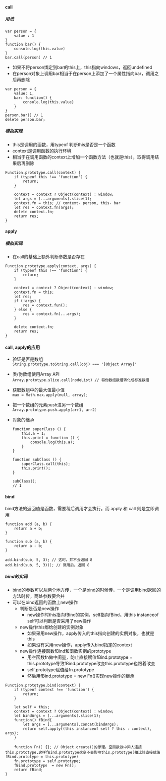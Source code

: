 #### call
##### 用法
```
var person = {
    value : 1
}
function bar() {
    console.log(this.value)
}
bar.call(person) // 1
```
- 如果不将person绑定到bar的this上，this指向windows，返回undefined
- 在person对象上调用bar相当于在person上添加了一个属性指向bar，调用之后再删除
```
var person = {    
    value: 1,
    bar: function() {
        console.log(this.value)
    }
}
person.bar() // 1
delete person.bar;
```
##### 模拟实现 
- this是调用的函数，用typeof 判断this是否是一个函数
- context是调用函数的执行环境
- 相当于在调用函数的context上增加一个函数方法（也就是this），取得调用结果后再删除
```
Function.prototype.call(context) {
    if (typeof this !== 'function') {
        return;
    }

    context = context ? Object(context) : window;
    let args = [...arguments].slice(1);
    context.fn = this; // context- person, this- bar
    let res = context.fn(args); 
    delete context.fn;
    return res;
}
```

#### apply 
##### 模拟实现 
- 在call的基础上额外判断参数是否存在
```
Function.prototype.apply(context, args) {
    if (typeof this !== 'function') {
        return;
    }

    context = context ? Object(context) : window;
    context.fn = this;
    let res;
    if (!args) {
        res = context.fun(); 
    } else {
        res = context.fn(...args);
    }

    delete context.fn;
    return res;
}
```
#### call, apply的应用
- 验证是否是数组    
```String.prototype.toString.call(obj) === '[Object Array]'```

- 类/伪数组使用Array API    
```Array.prototype.slice.call(nodeList) // 将伪数组数组转化成标准数组```

- 获取数组中的最大值最小值  
```max = Math.max.apply(null, array);```

- 把一个数组的元素push进另一个数组    
```Array.prototype.push.apply(arr1, arr2)```

- 对象的继承 
    ```
    function superClass () {
        this.a = 1;
        this.print = function () {
            console.log(this.a);
        }
    }

    function subClass () {
        superClass.call(this);
        this.print();
    }

    subClass();
    // 1
    ```

#### bind  
bind方法的返回值是函数，需要稍后调用才会执行。而 apply 和 call 则是立即调用
```
function add (a, b) {
    return a + b;
}

function sub (a, b) {
    return a - b;
}

add.bind(sub, 5, 3); // 这时，并不会返回 8
add.bind(sub, 5, 3)(); // 调用后，返回 8
```
##### bind的实现
- bind的参数可以从两个地方传，一个是bind的时候传，一个是调用bind返回的方法时传，两处参数要合并
- 可以在bind返回的函数上new操作
    - 判断是否是new操作
        - new操作时this指向fBind的实例，self指向fBind。用this instanceof self可以判断是否采用了new操作
    - new操作this绑给创建的实例对象
        - 如果采用new操作，apply传入的this指向创建的实例对象，也就是this
        - 如果没有采用new操作，apply传入bind指定的context
    - new操作连接函数fBind和函数实例的prototype
        - 用空函数fn做中间量，防止直接赋值fBind.prototype = this.prototype导致fBind.prototype改变this.prototype也跟着改变
        - self.prototype赋值给fn.prototype
        - 然后用fBind.prototype = new Fn()实现new操作的继承
```
Function.prototype.bind(context) {
    if (typeof context !== 'function') {
        return;
    }

    let self = this;
    context = context ? Object(context) : window;
    let bindArgs = [...arguments].slice(1);
    function() fBind{
        let args = [...arguments].concat(bindArgs);
        return self.apply((this instanceof self ? this : context), args);
    }

    function Fn() {}; // Object.create()的原理。空函数做中间人连接this.prototype,这样fBind.prototype改变不会影响this.prototype(相比较直接赋值fBind.prototype = this.prototype)
    fn.prototype = self.prototype;
    fBind.prototype  = new Fn();
    return fBind;
}
```